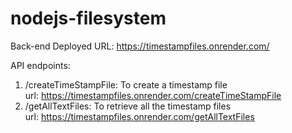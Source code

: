 # nodejs-filesystem
Back-end Deployed URL:
https://timestampfiles.onrender.com/

API endpoints:
1. /createTimeStampFile: To create a timestamp file <br>
   url: https://timestampfiles.onrender.com/createTimeStampFile
2. /getAllTextFiles: To retrieve all the timestamp files <br>
   url: https://timestampfiles.onrender.com/getAllTextFiles
